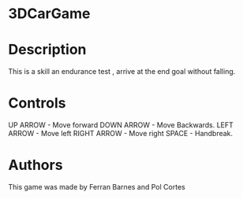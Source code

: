 # 3DCarGame

# Description
This is a skill an endurance test , arrive at the end goal without falling.

# Controls
UP ARROW - Move forward
DOWN ARROW - Move Backwards.
LEFT ARROW - Move left
RIGHT ARROW - Move right
SPACE - Handbreak.

# Authors
This game was made by Ferran Barnes and Pol Cortes

